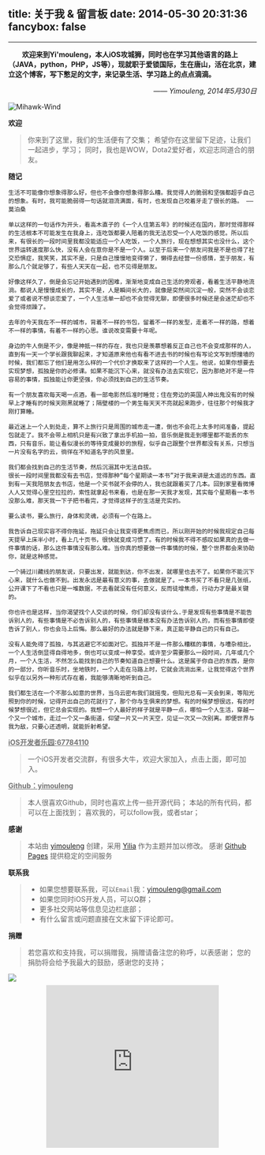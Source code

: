 title: 关于我 & 留言板
date: 2014-05-30 20:31:36
fancybox: false
---

<style type="text/css">
	strong a {
		color: #747474;
	}
	.player {
		text-align: center;
		margin: .5em auto 0;
	}
	.player br {
		display: none;
	}
	.sign {
		text-align: right;
		font-style: italic;
	}
	#ds-recent-visitors {
		margin: 0;
		padding: 0;
	}
	#ds-recent-visitors div img {
		display: inline-block !important;
		width: 56px !important;
		height: 56px !important;
		border-radius: 50%;
		border: 1px solid #ddd;
		padding: 2px;
	}
	.article-entry img:first-child {
		display: block;
	}
</style>

---

　　**欢迎来到Yi'mouleng，本人iOS攻城狮，同时也在学习其他语言的路上（JAVA，python，PHP，JS等），现就职于爱锁国际，生在唐山，活在北京，建立这个博客，写下憋足的文字，来记录生活、学习路上的点点滴滴。**

<p class="sign">—— Yimouleng, 2014年5月30日</p>

<img src="http://7xowg4.com1.z0.glb.clouddn.com/qianming.jpg" title="Mihawk-Wind">

**欢迎**
> 你来到了这里，我们的生活便有了交集；
> 希望你在这里留下足迹，让我们一起进步，学习；
> 同时，我也是WOW，Dota2爱好者，欢迎志同道合的朋友。

**随记**

	生活不可能像你想象得那么好，但也不会像你想象得那么糟。我觉得人的脆弱和坚强都超乎自己的想象。有时，我可能脆弱得一句话就泪流满面，有时，也发现自己咬着牙走了很长的路。 ——莫泊桑

	单以这样的一句话作为开头，看高木直子的《一个人住第五年》的时候还在国内，那时觉得那样的生活根本不可能发生在我身上，连吃饭都要人陪着的我无法忍受一个人吃饭的感觉。所以后来，有很长的一段时间里我都没能适应一个人吃饭，一个人旅行，现在想想其实也没什么，这个世界运转速度那么快，没有人会在意你是不是一个人。以至于后来一个朋友问我是不是也得了社交恐惧症，我笑笑，其实不是，只是自己慢慢地变得懒了，懒得去经营一份感情，至于朋友，有那么几个就足够了，有些人天天在一起，也不见得是朋友。

	好像这样久了，倒是会忘记开始遇到的困难，渐渐地变成自己生活的旁观者，看着生活平静地流淌。都说人是慢慢成长的，其实不是，人是瞬间长大的，就像是突然间沉淀一般，突然不会谈恋爱了或者说不想谈恋爱了，一个人生活单一却也不会觉得无聊，即便很多时候还是会迷茫却也不会觉得烦躁了。

	去年的今天我在不一样的城市，背着不一样的书包，留着不一样的发型，走着不一样的路，想着不一样的事情，有着不一样的心思。谁说改变需要十年呢。

	身边的牛人倒是不少，像是神抵一样的存在，我也只是羡慕想着反正自己也不会变成那样的人，直到有一天一个学长跟我聊起来，才知道原来他也有看不进去书的时候也有写论文写到想撞墙的时候，我们都忘了他们是用怎么样的一个代价才换取来了这样的一个人生。他说，如果你想要去实现梦想，孤独是你的必修课。如果不能沉下心来，就没有办法去实现它，因为那绝对不是一件容易的事情，孤独能让你更坚强，你必须找到自己的生活节奏。

	有一个朋友喜欢每天喝一点酒，看一部电影然后准时睡觉；住在旁边的英国人神出鬼没有的时候早上才睡有的时候天刚黑就睡了；隔壁楼的一个男生每天天不亮就起来跑步，往往那个时候我才刚打算睡。

	最近迷上一个人到处走，算不上旅行只是周围的城市走一遭，倒也不会花上太多时间准备，提起包就走了。我不会带上相机只是有兴致了拿出手机拍一拍，音乐倒是我走到哪里都不能丢的东西，只有音乐，能让看似漫长的等待变成曼妙的旅程，似乎自己跟整个世界都没有关系，只想当一片没有名字的云，徜徉在不知道名字的风景里。

	我们都会找到自己的生活节奏，然后沉溺其中无法自拔。
	很长一段时间里我都没有去书店，觉得那种“每个星期读一本书”对于我来讲是太遥远的东西。直到有一天我陪朋友去书店，他是一个买书就不会停的人，我也就跟着买了几本。回到家里看微博人人又觉得心里空拉拉的，索性就拿起书来看，也是在那一天我才发现，其实每个星期看一本书没那么难，那天我一下子把书看完，才觉得这样子的生活是充实的。

	要么读书，要么旅行，身体和灵魂，必须有一个在路上。

	我告诉自己现实容不得你拖延，拖延只会让我变得更焦虑而已，所以刚开始的时候我规定自己每天提早上床半小时，看上几十页书，很快就变成习惯了。有的时候我不得不感叹如果真的去做一件事情的话，那么这件事情没有那么难。当你真的想要做一件事情的时候，整个世界都会来协助你，就是这种感觉。

	一个骑过川藏线的朋友说，只要出发，就能到达，你不出发，就哪里也去不了。如果你不能沉下心来，就什么也做不到。出发永远是最有意义的事，去做就是了。一本书买了不看只是几张纸，公开课下了不看也只是一堆数据，不去看就没有任何意义，反而徒增焦虑，行动力才是最关键的。

	你也许也是这样，当你渴望找个人交谈的时候，你们却没有谈什么.于是发现有些事情是不能告诉别人的，有些事情是不必告诉别人的，有些事情是根本没有办法告诉别人的，而有些事情即使告诉了别人，你也会马上后悔。那么最好的办法就是静下来，真正能平静自己的只有自己。

	没有人能免得了孤独，与其逃避它不如面对它。孤独并不是一件那么糟糕的事情，与嘈杂相比，一个人生活倒显得自得地多，倒也可以变成一种享受。或许至少需要那么一段时间，几年或几个月，一个人生活，不然怎么能找到自己的节奏知道自己想要什么。这是属于你自己的东西，是你的一部分，你听音乐时，坐地铁时，一个人走在马路上时，它就会流淌出来，让我觉得这个世界似乎在以另外一种形式存在着，我能够清晰地听到自己。

	我们都生活在一个不那么如意的世界，当乌云密布我们就摇曳，但阳光总有一天会到来，等阳光照到你的时候，记得开出自己的花就行了，那个你与生俱来的梦想。有的时候梦想很远，有的时候梦想很近，但它总会实现的。我想一个人最好的样子就是平静一点，哪怕一个人生活，穿越一个又一个城市，走过一个又一条街道，仰望一片又一片天空，见证一次又一次别离。即便世界与我为敌，只要心还透明，就能折射希望。
	


**[iOS开发者乐园:67784110](http://shang.qq.com/wpa/qunwpa?idkey=ac73346414b7bc620d16a1553318221a96d0fb90832d39995c539098731e21b6)**
> 一个iOS开发者交流群，有很多大牛，欢迎大家加入，点击上面，即可加入。

**[Github：yimouleng](https://github.com/yimouleng)**
 > 本人很喜欢Github，同时也喜欢上传一些开源代码；
 > 本站的所有代码，都可以在上面找到；
 > 喜欢我的，可以follow我，或者star；

**感谢**
> 本站由 [yimouleng][1] 创建，采用 [Yilia][2] 作为主题并加以修改。
> 感谢 [Github Pages][3] 提供稳定的空间服务

[1]: http://weibo.com/yimouleng
[2]: https://github.com/litten/hexo-theme-yilia
[3]: https://pages.github.com

**联系我**
> - 如果您想要联系我，可以`Email`我：[yimouleng@gmail.com][4]
> - 如果您同时iOS开发人员，可以Q群；
> - 更多社交网站等信息见边栏底部；
> - 有什么留言或问题直接在文末留下评论即可。

[4]: mailto:yimouleng@gamil.com


**捐赠**
> 若您喜欢和支持我，可以捐赠我，捐赠请备注您的称呼，以表感谢；
> 您的捐肋将会给予我最大的鼓励，感谢您的支持；


<img src="http://7xowg4.com1.z0.glb.clouddn.com/juankuan.jpg"> 







<div class="player">
<iframe frameborder="no" border="0" marginwidth="0" marginheight="0" width=350 height=330 src="http://music.163.com/outchain/player?type=0&id=112513213&auto=0&height=430"></iframe>
</div>

<ul class="ds-recent-visitors" data-num-items="30" data-avatar-size="56"></ul>